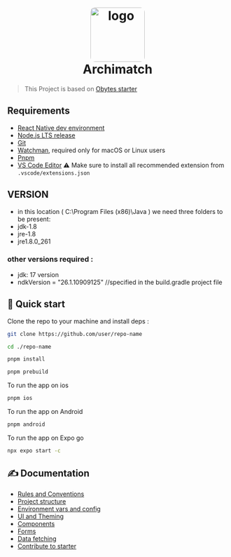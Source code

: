 <h1 align="center">
  <img alt="logo" src="./assets/icon.png" width="124px" style="border-radius:10px"/><br/>
Archimatch </h1>

> This Project is based on [Obytes starter](https://starter.obytes.com)

## Requirements

- [React Native dev environment ](https://reactnative.dev/docs/environment-setup)
- [Node.js LTS release](https://nodejs.org/en/)
- [Git](https://git-scm.com/)
- [Watchman](https://facebook.github.io/watchman/docs/install#buildinstall), required only for macOS or Linux users
- [Pnpm](https://pnpm.io/installation)
- [VS Code Editor](https://code.visualstudio.com/download) ⚠️ Make sure to install all recommended extension from `.vscode/extensions.json`

## VERSION

- in this location ( C:\Program Files (x86)\Java ) we need three folders to be present:
- jdk-1.8
- jre-1.8
- jre1.8.0_261

### other versions required :

- jdk: 17 version
- ndkVersion = "26.1.10909125" //specified in the build.gradle project file

## 👋 Quick start

Clone the repo to your machine and install deps :

```sh
git clone https://github.com/user/repo-name

cd ./repo-name

pnpm install

pnpm prebuild

```

To run the app on ios

```sh
pnpm ios
```

To run the app on Android

```sh
pnpm android
```

To run the app on Expo go

```sh
npx expo start -c
```

## ✍️ Documentation

- [Rules and Conventions](https://starter.obytes.com/getting-started/rules-and-conventions/)
- [Project structure](https://starter.obytes.com/getting-started/project-structure)
- [Environment vars and config](https://starter.obytes.com/getting-started/environment-vars-config)
- [UI and Theming](https://starter.obytes.com/ui-and-theme/ui-theming)
- [Components](https://starter.obytes.com/ui-and-theme/components)
- [Forms](https://starter.obytes.com/ui-and-theme/Forms)
- [Data fetching](https://starter.obytes.com/guides/data-fetching)
- [Contribute to starter](https://starter.obytes.com/how-to-contribute/)
